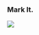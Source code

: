 ### Mark It.

![](https://user-images.githubusercontent.com/387138/42350598-9af3d400-8087-11e8-8ae7-2c46efd6df08.png)